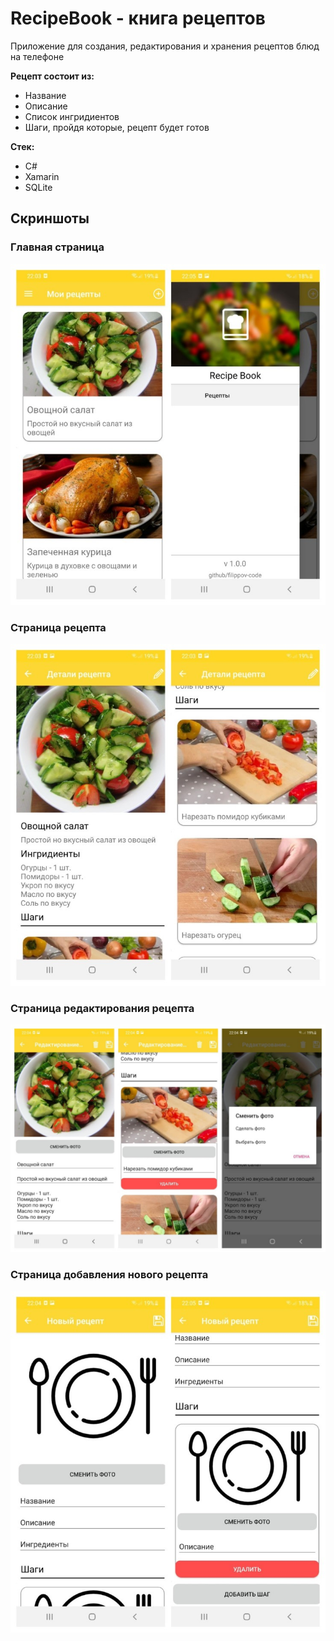 # RecipeBook - книга рецептов
Приложение для создания, редактирования и хранения рецептов блюд на телефоне  

**Рецепт состоит из:**
+ Название
+ Описание
+ Список ингридиентов
+ Шаги, пройдя которые, рецепт будет готов

**Стек:**
+ С#
+ Xamarin
+ SQLite

## Скриншоты
### Главная страница
![](https://github.com/filippov-code/RecipeBook/blob/master/screenshots/1-2.jpg)
### Страница рецепта
![](https://github.com/filippov-code/RecipeBook/blob/master/screenshots/3-4.jpg)
### Страница редактирования рецепта
![](https://github.com/filippov-code/RecipeBook/blob/master/screenshots/5-6-7.jpg)
### Страница добавления нового рецепта
![](https://github.com/filippov-code/RecipeBook/blob/master/screenshots/8-9.jpg)
